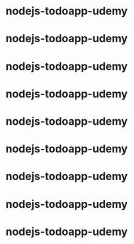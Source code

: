 # nodejs-todoapp-udemy
# nodejs-todoapp-udemy
# nodejs-todoapp-udemy
# nodejs-todoapp-udemy
# nodejs-todoapp-udemy
# nodejs-todoapp-udemy
# nodejs-todoapp-udemy
# nodejs-todoapp-udemy
# nodejs-todoapp-udemy
